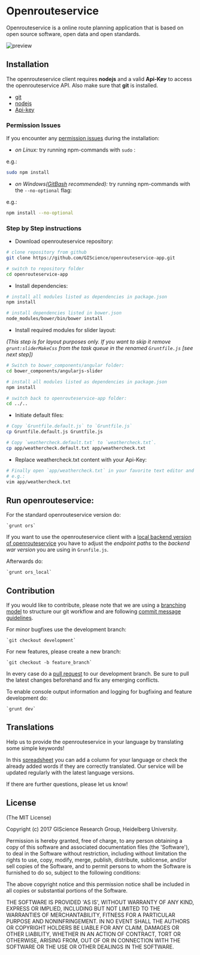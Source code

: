 # Openrouteservice

Openrouteservice is a online route planning application that is based on open source software, open data and open standards.

![preview](https://cloud.githubusercontent.com/assets/10322094/26202903/63ccd808-3bd9-11e7-9a89-f06ad50d583e.png)

## Installation

The openrouteservice client requires **nodejs** and a valid **Api-Key** to access the openrouteservice API. Also make sure that **git** is installed. 

- [git](https://git-scm.com/downloads)
- [nodejs](https://nodejs.org/en/download/package-manager/)
- [Api-key](https://openrouteservice.org/sign-up/)

### Permission Issues
If you encounter any [permission issues](https://github.com/npm/npm/issues/18380) during the installation:

- *on Linux:* try running npm-commands with `sudo` :

e.g.:
```sh
sudo npm install
```
- *on Windows([GitBash](https://gitforwindows.org/) recommended):* try running npm-commands with the `--no-optional` flag:

e.g.:
```sh
npm install --no-optional
```

### Step by Step instructions

- Download openrouteservice repository:
```sh
# clone repository from github
git clone https://github.com/GIScience/openrouteservice-app.git

# switch to repository folder
cd openrouteservice-app
```

- Install dependencies:
```sh
# install all modules listed as dependencies in package.json
npm install

# install dependencies listed in bower.json
node_modules/bower/bin/bower install
```

- Install required modules for slider layout:

*(This step is for layout purposes only. If you want to skip it remove `grunt:sliderMakeCss` from the task queue in the renamed `Gruntfile.js` [see next step])*
```sh
# Switch to bower_components/angular folder:
cd bower_components/angularjs-slider

# install all modules listed as dependencies in package.json
npm install

# switch back to openrouteservice-app folder:
cd ../..
```

- Initiate default files:
```sh
# Copy `Gruntfile.default.js` to `Gruntfile.js`
cp Gruntfile.default.js Gruntfile.js

# Copy `weathercheck.default.txt` to `weathercheck.txt`.
cp app/weathercheck.default.txt app/weathercheck.txt
```

- Replace weathercheck.txt content with your Api-Key:
```sh
# Finally open `app/weathercheck.txt` in your favorite text editor and replace the content with your Token.
# e.g.:
vim app/weathercheck.txt
```

## Run openrouteservice:	

For the standard openrouteservice version do:

	`grunt ors`

If you want to use the openrouteservice client with a [local backend version of openrouteservice](https://github.com/GIScience/openrouteservice) you have to adjust the *endpoint paths* to the *backend war version* you are using in `Grunfile.js`.

Afterwards do:

	`grunt ors_local`

## Contribution

If you would like to contribute, please note that we are using a [branching model](http://nvie.com/posts/a-successful-git-branching-model/) to structure our git workflow and are following [commit message guidelines](https://api.coala.io/en/latest/Developers/Writing_Good_Commits.html).

For minor bugfixes use the development branch:

	`git checkout development`

For new features, please create a new branch:

	`git checkout -b feature_branch`

In every case do a [pull request](https://help.github.com/articles/creating-a-pull-request/) to our development branch. Be sure to pull the latest changes beforehand and fix any emerging conflicts.

To enable console output information and logging for bugfixing and feature development do:

	`grunt dev`

## Translations

Help us to provide the openrouteservice in your language by translating some simple keywords!

In this [spreadsheet](https://docs.google.com/spreadsheets/d/1GzFPlVrqJBmUatfWft7v-vS_tfENGtAy0RHOv_5n3SU/edit#gid=0) you can add a column for your language or check the already added words if they are correctly translated. Our service will be updated regularly with the latest language versions.

If there are further questions, please let us know!

## License

(The MIT License)

Copyright (c) 2017 GIScience Research Group, Heidelberg University.

Permission is hereby granted, free of charge, to any person obtaining a copy of this software and associated documentation files (the 'Software'), to deal in the Software without restriction, including without limitation the rights to use, copy, modify, merge, publish, distribute, sublicense, and/or sell copies of the Software, and to permit persons to whom the Software is furnished to do so, subject to the following conditions:

The above copyright notice and this permission notice shall be included in all copies or substantial portions of the Software.

THE SOFTWARE IS PROVIDED 'AS IS', WITHOUT WARRANTY OF ANY KIND, EXPRESS OR IMPLIED, INCLUDING BUT NOT LIMITED TO THE WARRANTIES OF MERCHANTABILITY, FITNESS FOR A PARTICULAR PURPOSE AND NONINFRINGEMENT. IN NO EVENT SHALL THE AUTHORS OR COPYRIGHT HOLDERS BE LIABLE FOR ANY CLAIM, DAMAGES OR OTHER LIABILITY, WHETHER IN AN ACTION OF CONTRACT, TORT OR OTHERWISE, ARISING FROM, OUT OF OR IN CONNECTION WITH THE SOFTWARE OR THE USE OR OTHER DEALINGS IN THE SOFTWARE.
